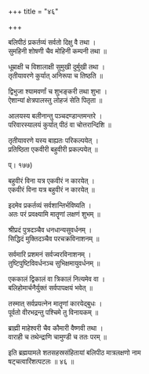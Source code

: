 +++
title = "४६"

+++

  
  
  
बलिपीठं प्रकर्तव्यं सर्वतो दिक्षु वै तथा ।  
सुमहिनी शोषणी चैव मोहिनी कम्पनी तथा ॥  
  
धूम्राक्षी च विशालाक्षी सुमुखी दुर्मुखी तथा ।  
तृतीयावरणे कुर्यात् अनिरूपा च तिष्ठति ॥  
  
द्विभुजा श्यामवर्णां च शुभङ्करी तथा शुभा ।  
ऐशान्यां क्षेत्रपालस्तु लोहजं सेति पितृता ॥  
  
आलयस्य बलीनान्तु पञ्चदण्डान्तमन्तरे ।  
परिवारस्यालयं कुर्यात् पीठं वा चोत्तरान्दिशि ॥  
  
तृतीयावरणे यस्य बाह्यतः परिकल्पयेत् ।  
प्रतिष्ठिता एकवीरी बहुवीरी प्रकल्पयेत् ॥  
  
प्। १७७)  
  
बहुवीरं विना यत्र एकवीरं न कारयेत् ।  
एकवीरं विना यत्र बहुवीरं न कारयेत् ॥  
  
इदमेव प्रकर्तव्यं सर्वशान्तिर्भविष्यति ।  
अतः परं प्रवक्ष्यामि मातॄणां लक्षणं शुभम् ॥  
  
श्रीप्रदं पुत्रदञ्चैव धनधान्यसुवर्धनम् ।  
सिद्धिदं मुक्तिदञ्चैव परचक्रविनाशनम् ॥  
  
सर्वमारि प्रशमनं सर्वज्वरविनाशनम् ।  
तुष्टिपुष्टिविवर्धनञ्च सुभिक्षमायुवर्धनम् ॥  
  
एककालं द्विकालं वा त्रिकालं नित्यमेव वा ।  
बलिहोमार्चनैर्युक्तं सर्वपापक्षयं भवेत् ॥  
  
तस्मात् सर्वप्रयत्नेन मातॄणां कारयेद्बुधः ।  
पूर्वतो वीरभद्रन्तु पश्चिमे तु विनायकम् ॥  
  
ब्राह्मी माहेश्वरी चैव कौमारी वैष्णवी तथा ।  
वाराही च तथेन्द्राणि चामुण्डी च ततः परम् ॥  
  
  
इति ब्रह्मयामले शतसहस्रसंहितायां बलिपीठ मात्रलक्षणो नाम   
षट्चत्वारिंशत्पटलः ॥ ४६ ॥
